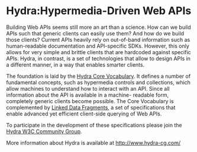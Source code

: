 Hydra:Hypermedia-Driven Web APIs
=====================================================================

Building Web APIs seems still more an art than a science. How can we
build APIs such that generic clients can easily use them? And how do
we build those clients? Current APIs heavily rely on out-of-band
information such as human-readable documentation and API-specific
SDKs. However, this only allows for very simple and brittle clients
that are hardcoded against specific APIs. Hydra, in contrast, is a set
of technologies that allow to design APIs in a different manner, in a
way that enables smarter clients.

The foundation is laid by the [Hydra Core Vocabulary][1]. It defines a
number of fundamental concepts, such as hypermedia controls and
collections, which allow machines to understand how to interact with
an API. Since all information about the API is available in a machine-
readable form, completely generic clients become possible. The Core
Vocabulary is complemented by [Linked Data Fragments][2], a set of
specifications that enable advanced yet efficient client-side querying
of Web APIs.

To participate in the development of these specifications please join
the [Hydra W3C Community Group][3].

More information about Hydra is available at http://www.hydra-cg.com/


[1]: http://www.hydra-cg.com/spec/latest/core/
[2]: http://www.hydra-cg.com/linked-data-fragments/
[3]: http://m.lanthi.com/HydraCG
